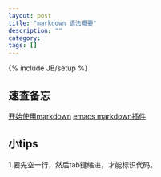 ```yaml
---
layout: post
title: "markdown 语法概要"
description: ""
category: 
tags: []
---
```

{% include JB/setup %}

## 速查备忘 ##
[开始使用markdown](http://ued.taobao.com/blog/2012/07/getting-started-with-markdown/)
[emacs markdown插件](http://jblevins.org/projects/markdown-mode/)

## 小tips ##
1.要先空一行，然后tab键缩进，才能标识代码。

